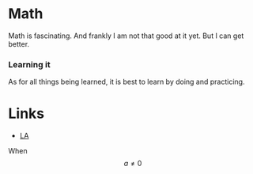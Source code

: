 # Math

Math is fascinating. And frankly I am not that good at it yet. But I can get better.

### Learning it

As for all things being learned, it is best to learn by doing and practicing.

# Links

- [LA](https://learn-anything.xyz/mathematics)

When $$ a \ne 0$$